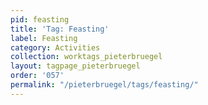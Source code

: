 ```yaml
---
pid: feasting
title: 'Tag: Feasting'
label: Feasting
category: Activities
collection: worktags_pieterbruegel
layout: tagpage_pieterbruegel
order: '057'
permalink: "/pieterbruegel/tags/feasting/"
---
```

